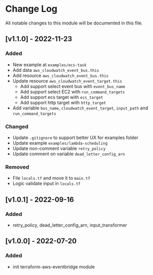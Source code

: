 # Change Log

All notable changes to this module will be documented in this file.

## [v1.1.0] - 2022-11-23

### Added

- New example at `examples/ecs-task`
- Add data `aws_cloudwatch_event_bus.this`
- Add resource `aws_cloudwatch_event_bus.this`
- Update resource `aws_cloudwatch_event_target.this`
    - Add support select event bus with `event_bus_name`
    - Add support select EC2 with `run_command_targets`
    - Add support ecs target with `ecs_target`
    - Add support http target with `http_target`
- Add variable `bus_name`, `cloudwatch_event_target`, `input_path` and `run_command_targets`

### Changed

- Update `.gitignore` to support better UX for examples folder
- Update example `examples/lambda-scheduling`
- Update non-comment variable `retry_policy`
- Update comment on variable `dead_letter_config_arn`

### Removed

- File `locals.tf` and move it to `main.tf`
- Logic validate input in `locals.tf`

## [v1.0.1] - 2022-09-16

### Added

- retry_policy, dead_letter_config_arn, input_transformer

## [v1.0.0] - 2022-07-20

### Added

- init terraform-aws-eventbridge module
